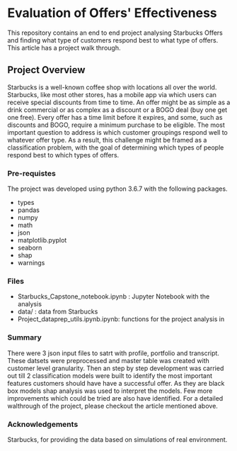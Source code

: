 # Evaluation of Offers' Effectiveness

This repository contains an end to end project analysing Starbucks Offers and finding what type of customers respond best to what type of offers. This article has a project walk through.

## Project Overview
Starbucks is a well-known coffee shop with locations all over the world. Starbucks, like most other stores, has a mobile app via which users can receive special discounts from time to time. An offer might be as simple as a drink commercial or as complex as a discount or a BOGO deal (buy one get one free). Every offer has a time limit before it expires, and some, such as discounts and BOGO, require a minimum purchase to be eligible.
The most important question to address is which customer groupings respond well to whatever offer type. As a result, this challenge might be framed as a classification problem, with the goal of determining which types of people respond best to which types of offers.

### Pre-requistes
The project was developed using python 3.6.7 with the following packages.
 - types
 - pandas
 - numpy
 - math
 - json
 - matplotlib.pyplot
 - seaborn
 - shap
 - warnings

### Files

- Starbucks_Capstone_notebook.ipynb : Jupyter Notebook with the analysis
- data/ : data from Starbucks
- Project_dataprep_utils.ipynb.ipynb: functions for the project analysis in 

### Summary
There were 3 json input files to satrt with profile, portfolio and transcript. These datsets were preprocessed and master table was created with customer level granularity. Then an step by step development was carried out till 2 classification models were built to identify the most important features customers should have have a successful offer. As they are black box models shap analysis was used to interpret the models. Few more improvements which could be tried are also have identified. For a detailed walthrough of the project, please checkout the article mentioned above. 

### Acknowledgements

Starbucks, for providing the data based on simulations of real environment.
